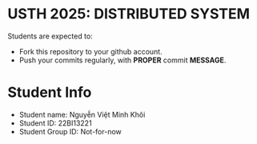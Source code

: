 USTH 2025: DISTRIBUTED SYSTEM
=====================================================

Students are expected to:
* Fork this repository to your github account.
* Push your commits regularly, with **PROPER** commit **MESSAGE**.


Student Info
=========================
* Student name: Nguyễn Việt Minh Khôi
* Student ID: 22BI13221
* Student Group ID: Not-for-now






